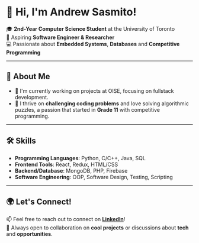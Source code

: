 # 👋 Hi, I'm Andrew Sasmito!  

🎓 **2nd-Year Computer Science Student** at the University of Toronto  
🎯 Aspiring **Software Engineer & Researcher**  
💻 Passionate about **Embedded Systems**, **Databases** and **Competitive Programming**  

---

## 🌟 About Me  

- 🌱 I'm currently working on projects at OISE, focusing on fullstack development.  
- 🚀 I thrive on **challenging coding problems** and love solving algorithmic puzzles, a passion that started in **Grade 11** with competitive programming.  
---

## 🛠️ Skills  

- **Programming Languages**: Python, C/C++, Java, SQL  
- **Frontend Tools**: React, Redux, HTML/CSS  
- **Backend/Database**: MongoDB, PHP, Firebase  
- **Software Engineering**: OOP, Software Design, Testing, Scripting

---

## 🌍 Let's Connect!  

📫 Feel free to reach out to connect on **[LinkedIn](https://www.linkedin.com/in/andrew-sasmito/)**!  
🤝 Always open to collaboration on **cool projects** or discussions about **tech** and **opportunities**.  
